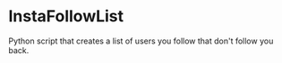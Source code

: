 # InstaFollowList
Python script that creates a list of users you follow that don't follow you back.
